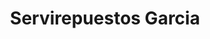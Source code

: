 ---
title: "Servirepuestos Garcia"
url: /san-jose-pinula/servirepuestos-garcia/
shop: motocicleta
---